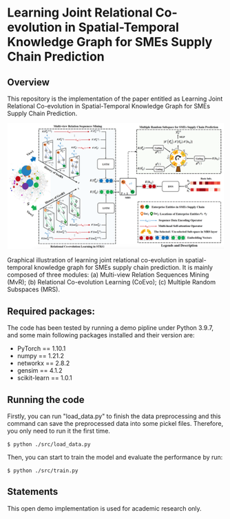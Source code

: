 # Learning Joint Relational Co-evolution in Spatial-Temporal Knowledge Graph for SMEs Supply Chain Prediction

## Overview
This repository is the implementation of the paper entitled as Learning Joint Relational Co-evolution in Spatial-Temporal Knowledge Graph for SMEs Supply Chain Prediction.

![](https://github.com/LiYouru0228/STKG-JRCL/blob/main/framework.png?raw=true)

Graphical illustration of learning joint relational co-evolution in spatial-temporal knowledge graph for SMEs supply chain prediction. It is mainly composed of three modules: (a) Multi-view Relation Sequences Mining (MvR); (b) Relational Co-evolution Learning (CoEvo); (c) Multiple Random Subspaces (MRS).

## Required packages:
The code has been tested by running a demo pipline under Python 3.9.7, and some main following packages installed and their version are:
- PyTorch == 1.10.1
- numpy == 1.21.2
- networkx == 2.8.2
- gensim == 4.1.2
- scikit-learn == 1.0.1

## Running the code
Firstly, you can run "load_data.py" to finish the data preprocessing and this command can save the preprocessed data into some pickel files. Therefore, you only need to run it the first time.

```
$ python ./src/load_data.py
```
Then, you can start to train the model and evaluate the performance by run:
```
$ python ./src/train.py
```

## Statements
This open demo implementation is used for academic research only.
